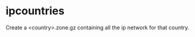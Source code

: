 ipcountries
===========

Create a &lt;country>.zone.gz containing all the ip network for that country.
